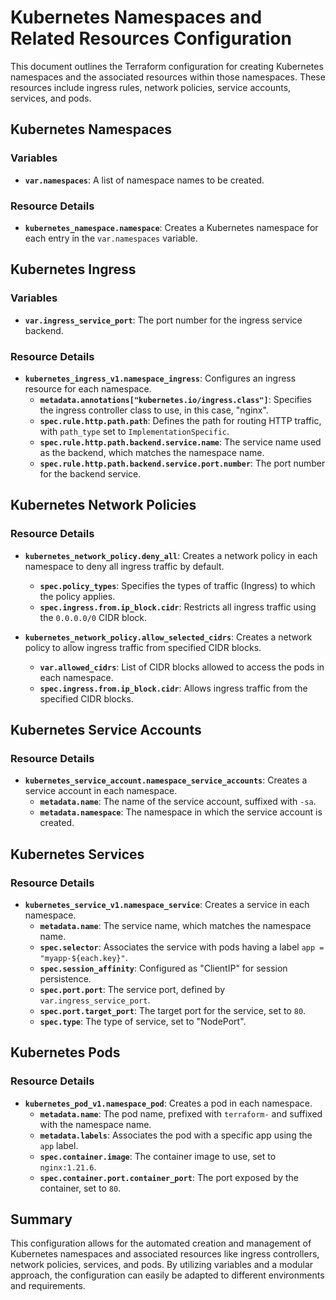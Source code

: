 # Kubernetes Namespaces and Related Resources Configuration

This document outlines the Terraform configuration for creating Kubernetes namespaces and the associated resources within those namespaces. These resources include ingress rules, network policies, service accounts, services, and pods.

## Kubernetes Namespaces

### Variables

- **`var.namespaces`**: A list of namespace names to be created.

### Resource Details

- **`kubernetes_namespace.namespace`**: Creates a Kubernetes namespace for each entry in the `var.namespaces` variable.

## Kubernetes Ingress

### Variables

- **`var.ingress_service_port`**: The port number for the ingress service backend.

### Resource Details

- **`kubernetes_ingress_v1.namespace_ingress`**: Configures an ingress resource for each namespace.
  - **`metadata.annotations["kubernetes.io/ingress.class"]`**: Specifies the ingress controller class to use, in this case, "nginx".
  - **`spec.rule.http.path.path`**: Defines the path for routing HTTP traffic, with `path_type` set to `ImplementationSpecific`.
  - **`spec.rule.http.path.backend.service.name`**: The service name used as the backend, which matches the namespace name.
  - **`spec.rule.http.path.backend.service.port.number`**: The port number for the backend service.

## Kubernetes Network Policies

### Resource Details

- **`kubernetes_network_policy.deny_all`**: Creates a network policy in each namespace to deny all ingress traffic by default.
  - **`spec.policy_types`**: Specifies the types of traffic (Ingress) to which the policy applies.
  - **`spec.ingress.from.ip_block.cidr`**: Restricts all ingress traffic using the `0.0.0.0/0` CIDR block.

- **`kubernetes_network_policy.allow_selected_cidrs`**: Creates a network policy to allow ingress traffic from specified CIDR blocks.
  - **`var.allowed_cidrs`**: List of CIDR blocks allowed to access the pods in each namespace.
  - **`spec.ingress.from.ip_block.cidr`**: Allows ingress traffic from the specified CIDR blocks.

## Kubernetes Service Accounts

### Resource Details

- **`kubernetes_service_account.namespace_service_accounts`**: Creates a service account in each namespace.
  - **`metadata.name`**: The name of the service account, suffixed with `-sa`.
  - **`metadata.namespace`**: The namespace in which the service account is created.

## Kubernetes Services

### Resource Details

- **`kubernetes_service_v1.namespace_service`**: Creates a service in each namespace.
  - **`metadata.name`**: The service name, which matches the namespace name.
  - **`spec.selector`**: Associates the service with pods having a label `app = "myapp-${each.key}"`.
  - **`spec.session_affinity`**: Configured as "ClientIP" for session persistence.
  - **`spec.port.port`**: The service port, defined by `var.ingress_service_port`.
  - **`spec.port.target_port`**: The target port for the service, set to `80`.
  - **`spec.type`**: The type of service, set to "NodePort".

## Kubernetes Pods

### Resource Details

- **`kubernetes_pod_v1.namespace_pod`**: Creates a pod in each namespace.
  - **`metadata.name`**: The pod name, prefixed with `terraform-` and suffixed with the namespace name.
  - **`metadata.labels`**: Associates the pod with a specific app using the `app` label.
  - **`spec.container.image`**: The container image to use, set to `nginx:1.21.6`.
  - **`spec.container.port.container_port`**: The port exposed by the container, set to `80`.

## Summary

This configuration allows for the automated creation and management of Kubernetes namespaces and associated resources like ingress controllers, network policies, services, and pods. By utilizing variables and a modular approach, the configuration can easily be adapted to different environments and requirements.
